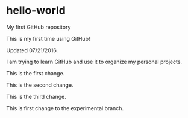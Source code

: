 # hello-world
My first GitHub repository

This is my first time using GitHub! 

Updated 07/21/2016.

I am trying to learn GitHub and use it to organize my personal projects.

This is the first change.

This is the second change.

This is the third change.

This is first change to the experimental branch.
